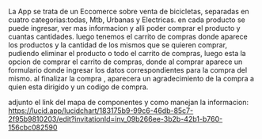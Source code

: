 La App se trata de un Eccomerce sobre venta de bicicletas, separadas en cuatro categorias:todas, Mtb, Urbanas y Electricas. en cada producto se puede ingresar, ver mas informacion  y alli poder comprar el producto y cuantas cantidades.
luego tenemos el carrito de compras donde aparece los productos y la cantidad de los mismos que se quieren comprar, pudiendo eliminar el producto o todo el carrito de compras, luego esta la opcion de comprar el carrito de compras, donde al comprar aparece un formulario donde ingresar los datos correspondientes para la compra del mismo. al finalizar la compra , aparecera un agradecimiento de la compra a quien esta dirigido y un codigo de compra.

adjunto el link del mapa de componentes y como manejan la informacion: https://lucid.app/lucidchart/183175b9-99c6-46db-85c7-2f95b9810203/edit?invitationId=inv_09b266ee-3b2b-42b1-b760-156cbc082590
